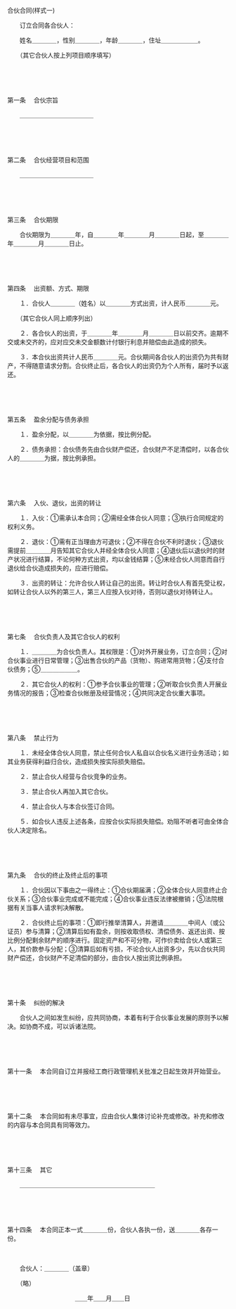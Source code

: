 



合伙合同(样式一)



 

　　订立合同各合伙人：

　　姓名＿＿＿＿，性别＿＿＿＿，年龄＿＿＿＿，住址＿＿＿＿＿＿。

　　（其它合伙人按上列项目顺序填写）

　　

　　

第一条
　合伙宗旨

　　＿＿＿＿＿＿＿＿＿＿＿＿

　　

　　

第二条
　合伙经营项目和范围

　　＿＿＿＿＿＿＿＿＿＿＿＿

　　

　　

第三条
　合伙期限

　　合伙期限为＿＿＿＿年，自＿＿＿＿年＿＿＿＿月＿＿＿＿日起，至＿＿＿＿年＿＿＿＿月＿＿＿＿日止。

　　

　　

第四条
　出资额、方式、期限

　　１．合伙人＿＿＿＿（姓名）以＿＿＿＿方式出资，计人民币＿＿＿＿元。

　　（其它合伙人同上顺序列出）

　　２．各合伙人的出资，于＿＿＿＿年＿＿＿＿月＿＿＿＿日以前交齐。逾期不交或未交齐的，应对应交未交金额数计付银行利息并赔偿由此造成的损失。

　　３．本合伙出资共计人民币＿＿＿＿元。合伙期间各合伙人的出资仍为共有财产，不得随意请求分割。合伙终止后，各合伙人的出资仍为个人所有，届时予以返还。

　　

　　

第五条
　盈余分配与债务承担

　　１．盈余分配，以＿＿＿＿为依据，按比例分配。

　　２．债务承担：合伙债务先由合伙财产偿还，合伙财产不足清偿时，以各合伙人的＿＿＿＿为据，按比例承担。

　　

　　

第六条
　入伙、退伙，出资的转让

　　１．入伙：①需承认本合同；②需经全体合伙人同意；③执行合同规定的权利义务。

　　２．退伙：①需有正当理由方可退伙；②不得在合伙不利时退伙；③退伙需提前＿＿＿＿月告知其它合伙人并经全体合伙人同意；④退伙后以退伙时的财产状况进行结算，不论何种方式出资，均以金钱结算；⑤未经合伙人同意而自行退伙给合伙造成损失的，应进行赔偿。

　　３．出资的转让：允许合伙人转让自己的出资。转让时合伙人有首先受让权，如转让合伙人以外的第三人，第三人应按入伙对待，否则以退伙对待转让人。

　　

　　

第七条
　合伙负责人及其它合伙人的权利

　　１．＿＿＿＿为合伙负责人。其权限是：①对外开展业务，订立合同；②对合伙事业进行日常管理；③出售合伙的产品（货物）、购进常用货物；④支付合伙债务；⑤＿＿＿＿＿＿。

　　２．其它合伙人的权利：①参予合伙事业的管理；②听取合伙负责人开展业务情况的报告；③检查合伙帐册及经营情况；④共同决定合伙重大事项。

　　

　　

第八条
　禁止行为

　　１．未经全体合伙人同意，禁止任何合伙人私自以合伙名义进行业务活动；如其业务获得利益归合伙，造成损失按实际损失赔偿。

　　２．禁止合伙人经营与合伙竞争的业务。

　　３．禁止合伙人再加入其它合伙。

　　４．禁止合伙人与本合伙签订合同。

　　５．如合伙人违反上述各条，应按合伙实际损失赔偿。劝阻不听者可由全体合伙人决定除名。

　　

　　

第九条
　合伙的终止及终止后的事项

　　１．合伙因以下事由之一得终止：①合伙期届满；②全体合伙人同意终止合伙关系；③合伙事业完成或不能完成；④合伙事业违反法律被撤销；⑤法院根据有关当事人请求判决解散。

　　２．合伙终止后的事项：①即行推举清算人，并邀请＿＿＿＿中间人（或公证员）参与清算；②清算后如有盈余，则按收取债权、清偿债务、返还出资、按比例分配剩余财产的顺序进行。固定资产和不可分物，可作价卖给合伙人或第三人，其价款参与分配；③清算后如有亏损，不论合伙人出资多少，先以合伙共同财产偿还，合伙财产不足清偿的部分，由合伙人按出资比例承担。

　　

　　

第十条
　纠纷的解决

　　合伙人之间如发生纠纷，应共同协商，本着有利于合伙事业发展的原则予以解决。如协商不成，可以诉诸法院。

　　

　　

第十一条
　本合同自订立并报经工商行政管理机关批准之日起生效并开始营业。

　　

　　

第十二条
　本合同如有未尽事宜，应由合伙人集体讨论补充或修改。补充和修改的内容与本合同具有同等效力。

　　

　　

第十三条
　其它

　　＿＿＿＿＿＿＿＿＿＿＿＿＿＿＿＿＿＿＿＿＿＿

　　

　　

第十四条
　本合同正本一式＿＿＿＿份，合伙人各执一份，送＿＿＿＿各存一份。

　　

　　合伙人：＿＿＿＿（盖章）

　　（略）

　　　　　　　　　　　＿＿年＿＿月＿＿日